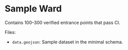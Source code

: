 # Sample Ward

Contains 100–300 verified entrance points that pass CI.

Files:
- `data.geojson`: Sample dataset in the minimal schema.
